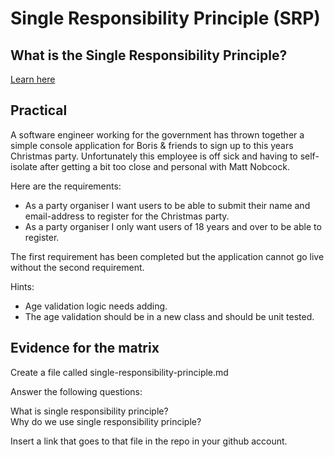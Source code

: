 # Single Responsibility Principle (SRP)

## What is the Single Responsibility Principle?

[Learn here](https://medium.com/@ipapikas/solid-series-1-5-single-responsibility-principle-5a93f235f0c4#:~:text=The%20single%20responsibility%20principle%20states,entirely%20encapsulated%20by%20the%20class.&text=%E2%80%9CA%20class%20should%20have%20only%20one%20reason%20to%20change.%E2%80%9D)


## Practical 

A software engineer working for the government has thrown together a simple console application for Boris & friends to sign up to this years Christmas party. Unfortunately this employee is off sick and having to self-isolate after getting a bit too close and personal with Matt Nobcock. 

Here are the requirements:

- As a party organiser I want users to be able to submit their name and email-address to register for the Christmas party.
- As a party organiser I only want users of 18 years and over to be able to register.

The first requirement has been completed but the application cannot go live without the second requirement. 

Hints:

- Age validation logic needs adding.
- The age validation should be in a new class and should be unit tested.

## Evidence for the matrix

Create a file called single-responsibility-principle.md

Answer the following questions:

What is single responsibility principle?   
Why do we use single responsibility principle?   

Insert a link that goes to that file in the repo in your github account.

